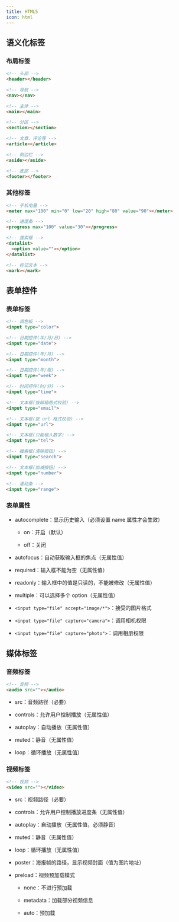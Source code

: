 ```yaml
---
title: HTML5
icon: html
---
```


## 语义化标签

### 布局标签

```html
<!-- 头部 -->
<header></header>

<!-- 导航 -->
<nav></nav>

<!-- 主体 -->
<main></main>

<!-- 分区 -->
<section></section>

<!-- 文章、评论等 -->
<article></article>

<!-- 侧边栏 -->
<aside></aside>

<!-- 底部 -->
<footer></footer>
```

### 其他标签

```html
<!-- 手机电量 -->
<meter max="100" min="0" low="20" high="80" value="90"></meter>

<!-- 进度条 -->
<progress max="100" value="30"></progress>

<!-- 搜索框 -->
<datalist>
  <option value=""></option>
</datalist>

<!-- 标记文本 -->
<mark></mark>
```

## 表单控件

### 表单标签

```html
<!-- 调色板 -->
<input type="color">

<!-- 日期控件(年/月/日) -->
<input type="date">

<!-- 日期控件(年/月) -->
<input type="month">

<!-- 日期控件(年/周) -->
<input type="week">

<!-- 时间控件(时/分) -->
<input type="time">

<!-- 文本框(按邮箱格式校验) -->
<input type="email">

<!-- 文本框(按 url 格式校验) -->
<input type="url">

<!-- 文本框(只能输入数字) -->
<input type="tel">

<!-- 搜索框(清除按钮) -->
<input type="search">

<!-- 文本框(加减按钮) -->
<input type="number">

<!-- 滚动条 -->
<input type="range">
```

### 表单属性

- autocomplete：显示历史输入（必须设置 name 属性才会生效）

  - on：开启（默认）

  - off：关闭

- autofocus：自动获取输入框的焦点（无属性值）

- required：输入框不能为空（无属性值）

- readonly：输入框中的值是只读的，不能被修改（无属性值）

- multiple：可以选择多个 option（无属性值）

- `<input type="file" accept="image/*">`：接受的图片格式

- `<input type="file" capture="camera">`：调用相机权限

- `<input type="file" capture="photo">`：调用相册权限

## 媒体标签

### 音频标签

```html
<!-- 音频 -->
<audio src=""></audio>
```

- src：音频路径（必要）

- controls：允许用户控制播放（无属性值）

- autoplay：自动播放（无属性值）

- muted：静音（无属性值）

- loop：循环播放（无属性值）

### 视频标签

```html
<!-- 视频 -->
<video src=""></video>
```

- src：视频路径（必要）

- controls：允许用户控制播放进度条（无属性值）

- autoplay：自动播放（无属性值，必须静音）

- muted：静音（无属性值）

- loop：循环播放（无属性值）

- poster：海报帧的路径，显示视频封面（值为图片地址）

- preload：视频预加载模式

  - none：不进行预加载

  - metadata：加载部分视频信息

  - auto：预加载
